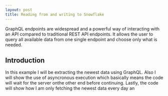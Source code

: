 ```yaml
---
layout: post
title: Reading from and writing to Snowflake
---
```

<!--<img src="/images/fulls/01.jpg" class="fit image">-->
GraphQL endpoints are widespread and a powerful way of interacting with an API compared to traditional REST API endpoints. It allows the user to query all available data from one single endpoint and choose only what is needed.

## Introduction

In this example I will be extracting the newest data using GraphQL.
Also I will show the use of asyncronous execution which basically means the code will wait for the server onthe other end before continuing.
Lastly, the code will show how I am only fetching the newest data every day an